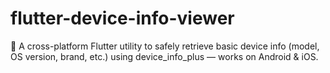 # flutter-device-info-viewer
📱 A cross-platform Flutter utility to safely retrieve basic device info (model, OS version, brand, etc.) using device_info_plus — works on Android &amp; iOS.
